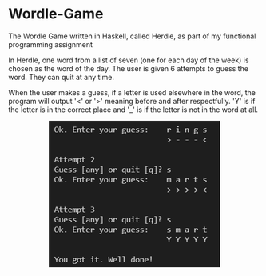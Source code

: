 # Wordle-Game
The Wordle Game written in Haskell, called Herdle, as part of my functional programming assignment

In Herdle, one word from a list of seven (one for each day of the week) is chosen as the word of the day. The user is given 6 attempts to guess the word. They can quit at any time.

When the user makes a guess, if a letter is used elsewhere in the word, the program will output '<' or '>' meaning before and after respectfully. 'Y' is if the letter is in the correct place and '\_' is if the letter is not in the word at all.

<div align='center'><img src='/img.PNG'/></div>
